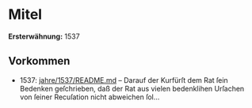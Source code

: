 # Mitel

**Ersterwähnung:** 1537

## Vorkommen
- 1537: [jahre/1537/README.md](../jahre/1537/README.md) – Darauf der Kurfürſt dem Rat ſein Bedenken geſchrieben,
daß der Rat aus vielen bedenklihen Urſachen von ſeiner
Recuſation nicht abweichen ſol...
